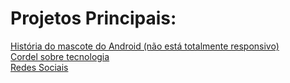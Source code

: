 # Projetos Principais:

<a href="https://erikpanicio.github.io/Curso-HTML5-CSS3/Desafios/d010/index.html">História do mascote do Android (não está totalmente responsivo)</a>
<br>
<a href="https://erikpanicio.github.io/Curso-HTML5-CSS3/Desafios/d012/index.html">Cordel sobre tecnologia</a>
<br>
<a href="https://erikpanicio.github.io/Curso-HTML5-CSS3/Desafios/d015/index.html">Redes Sociais</a>
